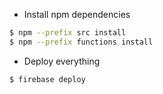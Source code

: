 - Install npm dependencies
```bash
$ npm --prefix src install
$ npm --prefix functions install
```

- Deploy everything
```bash
$ firebase deploy
```
